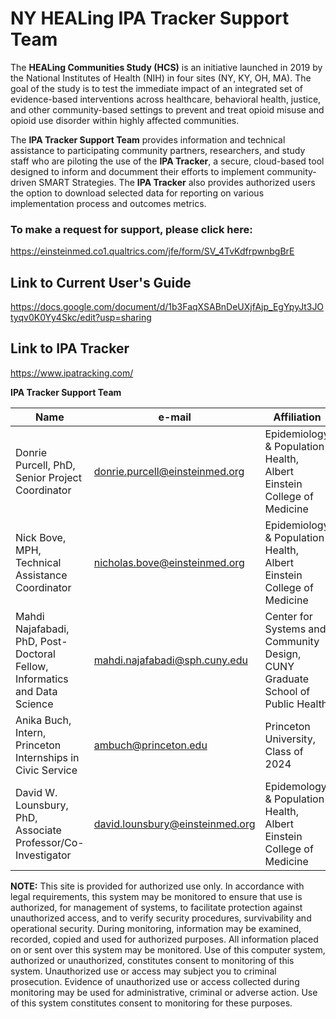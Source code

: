 # NY HEALing IPA Tracker Support Team

The <b>HEALing Communities Study (HCS)</b> is an initiative launched in 2019 by the National Institutes of Health (NIH) in four sites (NY, KY, OH, MA). The goal of the study is to test the immediate impact of an integrated set of evidence-based interventions across healthcare, behavioral health, justice, and other community-based settings to prevent and treat opioid misuse and opioid use disorder within highly affected communities.

The <b>IPA Tracker Support Team</b> provides information and technical assistance to participating community partners, researchers, and study staff who are piloting the use of the <b>IPA Tracker</b>, a secure, cloud-based tool designed to inform and documment their efforts to implement community-driven SMART Strategies. The <b>IPA Tracker</b> also provides authorized users the option to download selected data for reporting on various implementation process and outcomes metrics. 

### To make a request for support, please click here: 

https://einsteinmed.co1.qualtrics.com/jfe/form/SV_4TvKdfrpwnbgBrE

## Link to Current User's Guide

https://docs.google.com/document/d/1b3FaqXSABnDeUXjfAjp_EgYpyJt3JOtyqv0K0Yy4Skc/edit?usp=sharing

## Link to IPA Tracker

https://www.ipatracking.com/

<b>IPA Tracker Support Team</b>

| **Name** | **e-mail** | **Affiliation**
| --- | --- | --- |
| Donrie Purcell, PhD, Senior Project Coordinator | donrie.purcell@einsteinmed.org | Epidemiology & Population Health, Albert Einstein College of Medicine |
| Nick Bove, MPH, Technical Assistance Coordinator | nicholas.bove@einsteinmed.org | Epidemiology & Population Health, Albert Einstein College of Medicine |
| Mahdi Najafabadi, PhD, Post-Doctoral Fellow, Informatics and Data Science  | mahdi.najafabadi@sph.cuny.edu  | Center for Systems and Community Design, CUNY Graduate School of Public Health |
| Anika Buch, Intern, Princeton Internships in Civic Service | ambuch@princeton.edu | Princeton University, Class of 2024 |
| David W. Lounsbury, PhD, Associate Professor/Co-Investigator | david.lounsbury@einsteinmed.org | Epidemology & Population Health, Albert Einstein College of Medicine |
    
<b>NOTE:</b> This site is provided for authorized use only. In accordance with legal requirements, this system may be monitored to ensure that use is authorized, for management of systems, to facilitate protection against unauthorized access, and to verify security procedures, survivability and operational security. During monitoring, information may be examined, recorded, copied and used for authorized purposes. All information placed on or sent over this system may be monitored. Use of this computer system, authorized or unauthorized, constitutes consent to monitoring of this system. Unauthorized use or access may subject you to criminal prosecution. Evidence of unauthorized use or access collected during monitoring may be used for administrative, criminal or adverse action. Use of this system constitutes consent to monitoring for these purposes.
